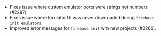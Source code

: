 - Fixes issue where custom emulator ports were strings not numbers (#2287).
- Fixes issue where Emulator UI was never downloaded during `firebase init emulators`.
- Improved error messages for `firebase init` with new projects (#2266).
